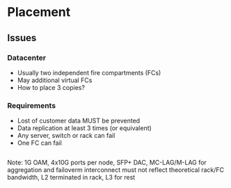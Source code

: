 <!-- .slide: data-state="section-break" id="section-break-6" data-timing="10s" -->
# Placement


<!-- .slide: data-state="normal" id="placement-1" data-timing="20s" data-menu-title="Placement issues" -->
## Issues

### Datacenter <!-- .element: class="fragment" data-fragment-index="0" -->
* <!-- .element: class="fragment" data-fragment-index="1" --> Usually two independent fire compartments (FCs)
* <!-- .element: class="fragment" data-fragment-index="2" --> May additional virtual FCs
* <!-- .element: class="fragment" data-fragment-index="3" --> How to place 3 copies?

### Requirements <!-- .element: class="fragment" data-fragment-index="4" -->
* <!-- .element: class="fragment" data-fragment-index="5" --> Lost of customer data MUST be prevented
* <!-- .element: class="fragment" data-fragment-index="5" --> Data replication at least 3 times (or equivalent)
* <!-- .element: class="fragment" data-fragment-index="5" --> Any server, switch or rack can fail
* <!-- .element: class="fragment" data-fragment-index="5" --> One FC can fail


<!-- .slide: data-state="normal" id="placement-3" data-timing="20s" data-menu-title="3FCs" -->
<div>
  <center><img data-src="images/fc-ceph-EC+3xReplication-color_white.svg" style="width:85%"></center>
</div>


<!-- .slide: data-state="normal" id="placement-net-2" data-timing="20s" data-menu-title="Network Overview" -->
<div>
  <center><img data-src="images/network-infra-mailplatform.svg" style="width:85%"></center>
</div>

Note: 1G OAM, 4x10G ports per node, SFP+ DAC, MC-LAG/M-LAG for aggregation and failoverm 
      interconnect must not reflect theoretical rack/FC bandwidth, L2 terminated in rack, L3 for rest
